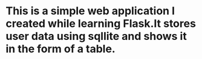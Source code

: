 # This is a simple web application I created while learning Flask.It stores user data using sqllite and shows it in the form of a table.
